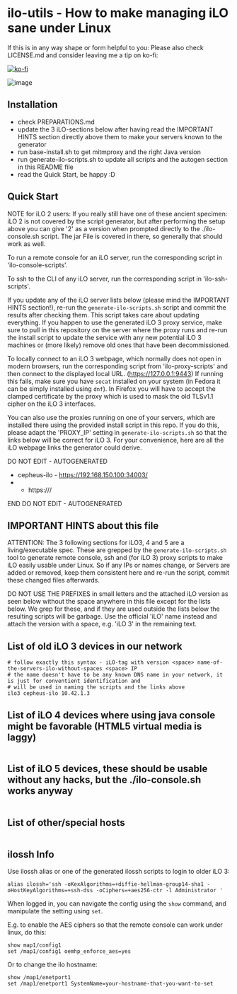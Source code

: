 # ilo-utils - How to make managing iLO sane under Linux

If this is in any way shape or form helpful to you: Please also check LICENSE.md and consider leaving me a tip on ko-fi:

[![ko-fi](https://ko-fi.com/img/githubbutton_sm.svg)](https://ko-fi.com/R6R8DQO8C)

![image](https://user-images.githubusercontent.com/25175069/178159517-26c0ddef-30bc-4c48-ad57-1b4eeb40206e.png)

## Installation

- check PREPARATIONS.md
- update the 3 iLO-sections below after having read the IMPORTANT HINTS section directly above them to make your servers known to the generator
- run base-install.sh to get mitmproxy and the right Java version
- run generate-ilo-scripts.sh to update all scripts and the autogen section in this README file
- read the Quick Start, be happy :D

## Quick Start

NOTE for iLO 2 users: If you really still have one of these ancient specimen: iLO 2 is not covered by the script generator, but after performing the setup above you can give '2' as a version when prompted directly to the ./ilo-console.sh script. The jar File is covered in there, so generally that should work as well.

To run a remote console for an iLO server, run the corresponding script in 'ilo-console-scripts'.

To ssh to the CLI of any iLO server, run the corresponding script in 'ilo-ssh-scripts'.

If you update any of the iLO server lists below (please mind the IMPORTANT HINTS section!), re-run the `generate-ilo-scripts.sh` script and commit the results after checking them.
This script takes care about updating everything. If you happen to use the generated iLO 3 proxy service, make sure to pull in this repository on the server where the proxy runs
and re-run the install script to update the service with any new potential iLO 3 machines or (more likely) remove old ones that have been decommissioned.

To locally connect to an iLO 3 webpage, which normally does not open in modern browsers, run the corresponding script from 'ilo-proxy-scripts' and then connect to the displayed
local URL. (https://127.0.0.1:9443)
If running this fails, make sure you have `socat` installed on your system (in Fedora it can be simply installed using `dnf`).
In Firefox you will have to accept the clamped certificate by the proxy which is used to mask the old TLSv1.1 cipher on the iLO 3 interfaces.

You can also use the proxies running on one of your servers, which are installed there using the provided install script in this repo.
If you do this, please adapt the 'PROXY_IP' setting in `generate-ilo-scripts.sh` so that the links below will be correct for iLO 3.
For your convenience, here are all the iLO webpage links the generator could derive.

DO NOT EDIT - AUTOGENERATED

- cepheus-ilo - https://192.168.150.100:34003/
- - https:///

END DO NOT EDIT - AUTOGENERATED


## IMPORTANT HINTS about this file

ATTENTION: The 3 following sections for iLO3, 4 and 5 are a living/executable spec.
These are grepped by the `generate-ilo-scripts.sh` tool to generate remote console, ssh and (for iLO 3) proxy scripts to make iLO easily usable under Linux.
So if any IPs or names change, or Servers are added or removed, keep them consistent here and re-run the script, commit these changed files afterwards.

DO NOT USE THE PREFIXES in small letters and the attached iLO version as seen below without the space anywhere in this file except for the lists below.
We grep for these, and if they are used outside the lists below the resulting scripts will be garbage.
Use the official 'iLO' name instead and attach the version with a space, e.g. 'iLO 3' in the remaining text.

## List of old iLO 3 devices in our network

```
# follow exactly this syntax - iLO-tag with version <space> name-of-the-servers-ilo-without-spaces <space> IP
# the name doesn't have to be any known DNS name in your network, it is just for conventient identification and
# will be used in naming the scripts and the links above
ilo3 cepheus-ilo 10.42.1.3
```

## List of iLO 4 devices where using java console might be favorable (HTML5 virtual media is laggy)

```
```

## List of iLO 5 devices, these should be usable without any hacks, but the ./ilo-console.sh works anyway

```
```

## List of other/special hosts

```
```


## ilossh Info

Use ilossh alias or one of the generated ilossh scripts to login to older iLO 3:

```
alias ilossh='ssh -oKexAlgorithms=+diffie-hellman-group14-sha1 -oHostKeyAlgorithms=+ssh-dss -oCiphers=+aes256-ctr -l Administrator '
```

When logged in, you can navigate the config using the `show` command, and manipulate the setting using `set`.

E.g. to enable the AES ciphers so that the remote console can work under linux, do this:

```
show map1/config1
set /map1/config1 oemhp_enforce_aes=yes
```

Or to change the ilo hostname:

```
show /map1/enetport1
set /map1/enetport1 SystemName=your-hostname-that-you-want-to-set
```
